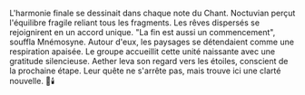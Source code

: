 L'harmonie finale se dessinait dans chaque note du Chant.
Noctuvian perçut l'équilibre fragile reliant tous les fragments.
Les rêves dispersés se rejoignirent en un accord unique.
"La fin est aussi un commencement", souffla Mnémosyne.
Autour d'eux, les paysages se détendaient comme une respiration apaisée.
Le groupe accueillit cette unité naissante avec une gratitude silencieuse.
Aether leva son regard vers les étoiles, conscient de la prochaine étape.
Leur quête ne s'arrête pas, mais trouve ici une clarté nouvelle.
🌌🕯️

